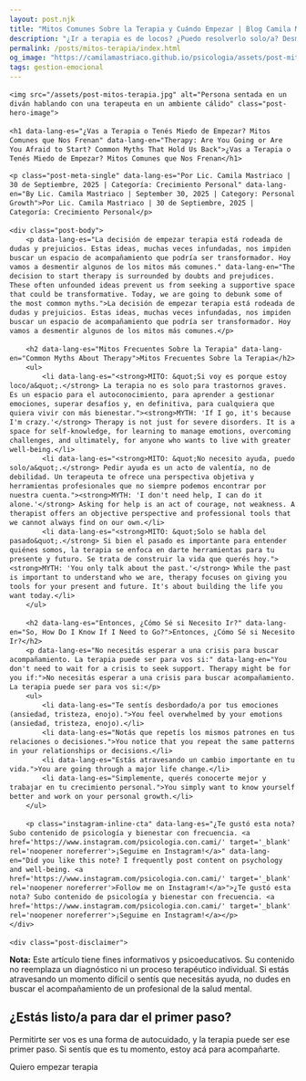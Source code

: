 ```yaml
---
layout: post.njk
title: "Mitos Comunes Sobre la Terapia y Cuándo Empezar | Blog Camila Mastriaco"
description: "¿Ir a terapia es de locos? ¿Puedo resolverlo solo/a? Desmentimos los mitos más comunes que te impiden buscar ayuda y te contamos cómo saber si necesitás empezar."
permalink: /posts/mitos-terapia/index.html
og_image: "https://camilamastriaco.github.io/psicologia/assets/post-mitos-terapia.jpg"
tags: gestion-emocional
---
```




    <img src="/assets/post-mitos-terapia.jpg" alt="Persona sentada en un diván hablando con una terapeuta en un ambiente cálido" class="post-hero-image">
    
    <h1 data-lang-es="¿Vas a Terapia o Tenés Miedo de Empezar? Mitos Comunes que Nos Frenan" data-lang-en="Therapy: Are You Going or Are You Afraid to Start? Common Myths That Hold Us Back">¿Vas a Terapia o Tenés Miedo de Empezar? Mitos Comunes que Nos Frenan</h1>
<div id="share-buttons-container"></div>

    <p class="post-meta-single" data-lang-es="Por Lic. Camila Mastriaco | 30 de Septiembre, 2025 | Categoría: Crecimiento Personal" data-lang-en="By Lic. Camila Mastriaco | September 30, 2025 | Category: Personal Growth">Por Lic. Camila Mastriaco | 30 de Septiembre, 2025 | Categoría: Crecimiento Personal</p>
    
    <div class="post-body">
        <p data-lang-es="La decisión de empezar terapia está rodeada de dudas y prejuicios. Estas ideas, muchas veces infundadas, nos impiden buscar un espacio de acompañamiento que podría ser transformador. Hoy vamos a desmentir algunos de los mitos más comunes." data-lang-en="The decision to start therapy is surrounded by doubts and prejudices. These often unfounded ideas prevent us from seeking a supportive space that could be transformative. Today, we are going to debunk some of the most common myths.">La decisión de empezar terapia está rodeada de dudas y prejuicios. Estas ideas, muchas veces infundadas, nos impiden buscar un espacio de acompañamiento que podría ser transformador. Hoy vamos a desmentir algunos de los mitos más comunes.</p>

        <h2 data-lang-es="Mitos Frecuentes Sobre la Terapia" data-lang-en="Common Myths About Therapy">Mitos Frecuentes Sobre la Terapia</h2>
        <ul>
            <li data-lang-es="<strong>MITO: &quot;Si voy es porque estoy loco/a&quot;.</strong> La terapia no es solo para trastornos graves. Es un espacio para el autoconocimiento, para aprender a gestionar emociones, superar desafíos y, en definitiva, para cualquiera que quiera vivir con más bienestar."><strong>MYTH: 'If I go, it's because I'm crazy.'</strong> Therapy is not just for severe disorders. It is a space for self-knowledge, for learning to manage emotions, overcoming challenges, and ultimately, for anyone who wants to live with greater well-being.</li>
            <li data-lang-es="<strong>MITO: &quot;No necesito ayuda, puedo solo/a&quot;.</strong> Pedir ayuda es un acto de valentía, no de debilidad. Un terapeuta te ofrece una perspectiva objetiva y herramientas profesionales que no siempre podemos encontrar por nuestra cuenta."><strong>MYTH: 'I don't need help, I can do it alone.'</strong> Asking for help is an act of courage, not weakness. A therapist offers an objective perspective and professional tools that we cannot always find on our own.</li>
            <li data-lang-es="<strong>MITO: &quot;Solo se habla del pasado&quot;.</strong> Si bien el pasado es importante para entender quiénes somos, la terapia se enfoca en darte herramientas para tu presente y futuro. Se trata de construir la vida que querés hoy."><strong>MYTH: 'You only talk about the past.'</strong> While the past is important to understand who we are, therapy focuses on giving you tools for your present and future. It's about building the life you want today.</li>
        </ul>

        <h2 data-lang-es="Entonces, ¿Cómo Sé si Necesito Ir?" data-lang-en="So, How Do I Know If I Need to Go?">Entonces, ¿Cómo Sé si Necesito Ir?</h2>
        <p data-lang-es="No necesitás esperar a una crisis para buscar acompañamiento. La terapia puede ser para vos si:" data-lang-en="You don't need to wait for a crisis to seek support. Therapy might be for you if:">No necesitás esperar a una crisis para buscar acompañamiento. La terapia puede ser para vos si:</p>
        <ul>
            <li data-lang-es="Te sentís desbordado/a por tus emociones (ansiedad, tristeza, enojo).">You feel overwhelmed by your emotions (ansiedad, tristeza, enojo).</li>
            <li data-lang-es="Notás que repetís los mismos patrones en tus relaciones o decisiones.">You notice that you repeat the same patterns in your relationships or decisions.</li>
            <li data-lang-es="Estás atravesando un cambio importante en tu vida.">You are going through a major life change.</li>
            <li data-lang-es="Simplemente, querés conocerte mejor y trabajar en tu crecimiento personal.">You simply want to know yourself better and work on your personal growth.</li>
        </ul>
        
        <p class="instagram-inline-cta" data-lang-es="¿Te gustó esta nota? Subo contenido de psicología y bienestar con frecuencia. <a href='https://www.instagram.com/psicologia.con.cami/' target='_blank' rel='noopener noreferrer'>¡Seguime en Instagram!</a>" data-lang-en="Did you like this note? I frequently post content on psychology and well-being. <a href='https://www.instagram.com/psicologia.con.cami/' target='_blank' rel='noopener noreferrer'>Follow me on Instagram!</a>">¿Te gustó esta nota? Subo contenido de psicología y bienestar con frecuencia. <a href='https://www.instagram.com/psicologia.con.cami/' target='_blank' rel='noopener noreferrer'>¡Seguime en Instagram!</a></p>
    </div>
    
    <div class="post-disclaimer">
<p data-lang-es="<strong>Nota:</strong> Este artículo tiene fines informativos y psicoeducativos. Su contenido no reemplaza un diagnóstico ni un proceso terapéutico individual. Si estás atravesando un momento difícil o sentís que necesitás ayuda, no dudes en buscar el acompañamiento de un profesional de la salud mental." data-lang-en="<strong>Disclaimer:</strong> This article is for informational and psychoeducational purposes only. It is not a substitute for a professional diagnosis or an individual therapeutic process. If you are going through a difficult time or feel you need help, do not hesitate to seek support from a mental health professional.">
<strong>Nota:</strong> Este artículo tiene fines informativos y psicoeducativos. Su contenido no reemplaza un diagnóstico ni un proceso terapéutico individual. Si estás atravesando un momento difícil o sentís que necesitás ayuda, no dudes en buscar el acompañamiento de un profesional de la salud mental.
</p>
</div>

<section id="cta-post" class="animate-on-scroll">
        <h2 data-lang-es="¿Estás listo/a para dar el primer paso?" data-lang-en="Are you ready to take the first step?">¿Estás listo/a para dar el primer paso?</h2>
        <p data-lang-es="Permitirte ser vos es una forma de autocuidado, y la terapia puede ser ese primer paso. Si sentís que es tu momento, estoy acá para acompañarte." data-lang-en="Allowing yourself to be you is a form of self-care, and therapy can be that first step. If you feel it's your time, I'm here to support you.">Permitirte ser vos es una forma de autocuidado, y la terapia puede ser ese primer paso. Si sentís que es tu momento, estoy acá para acompañarte.</p>
        <a 
            class="btn whatsapp-trigger" 
            data-location="post_mitos_terapia_cta" 
            target="_blank" 
            rel="noopener noreferrer" 
            data-lang-es="Quiero empezar terapia" 
            data-lang-en="I want to start therapy" 
            data-whatsapp-es="Hola Camila, leí tu nota sobre los mitos de la terapia y quisiera consultarte para empezar." 
            data-whatsapp-en="Hi Camila, I read your note about therapy myths and I'd like to ask about starting sessions." 
        >Quiero empezar terapia</a>
    </section>